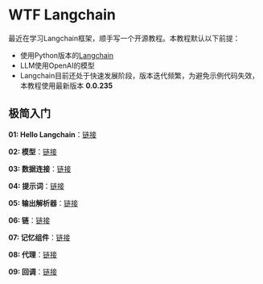 # WTF Langchain

最近在学习Langchain框架，顺手写一个开源教程。本教程默认以下前提：
- 使用Python版本的[Langchain](https://github.com/hwchase17/langchain)
- LLM使用OpenAI的模型
- Langchain目前还处于快速发展阶段，版本迭代频繁，为避免示例代码失效，本教程使用最新版本 **0.0.235**
## 极简入门

**01: Hello Langchain**：[链接](./01_Hello_Langchain)

**02: 模型**：[链接](./02_Models)

**03: 数据连接**：[链接](./03_Data_Connections)

**04: 提示词**：[链接](./04_Prompts)

**05: 输出解析器**：[链接](./05_Output_Parsers)

**06: 链**：[链接](./06_Chains)

**07: 记忆组件**：[链接](./07_Memory)

**08: 代理**：[链接](./08_Agents)

**09: 回调**：[链接](./09_Callbacks)